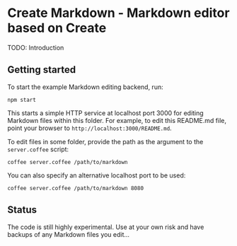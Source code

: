 Create Markdown - Markdown editor based on Create
=================================================

TODO: Introduction

## Getting started

To start the example Markdown editing backend, run:

    npm start

This starts a simple HTTP service at localhost port 3000 for editing
Markdown files within this folder. For example, to edit this README.md file,
point your browser to `http://localhost:3000/README.md`.

To edit files in some folder, provide the path as the argument to the
`server.coffee` script:

    coffee server.coffee /path/to/markdown

You can also specify an alternative localhost port to be used:

    coffee server.coffee /path/to/markdown 8080

## Status

The code is still highly experimental. Use at your own risk and have
backups of any Markdown files you edit...

